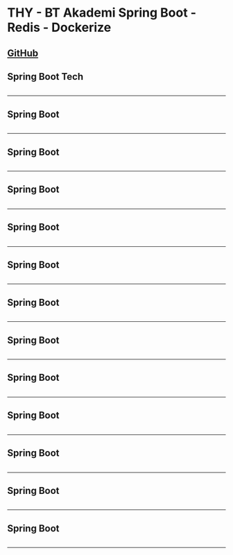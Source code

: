 # THY - BT Akademi Spring Boot - Redis - Dockerize
[GitHub](https://github.com/hamitmizrak/thy_springboot_redis)
---

## Spring Boot Tech
```sh 

```
---

## Spring Boot
```sh 

```
---

## Spring Boot
```sh 

```
---

## Spring Boot
```sh 

```
---

## Spring Boot
```sh 

```
---

## Spring Boot
```sh 

```
---

## Spring Boot
```sh 

```
---

## Spring Boot
```sh 

```
---

## Spring Boot
```sh 

```
---

## Spring Boot
```sh 

```
---

## Spring Boot
```sh 

```
---

## Spring Boot
```sh 

```
---

## Spring Boot
```sh 

```
---
